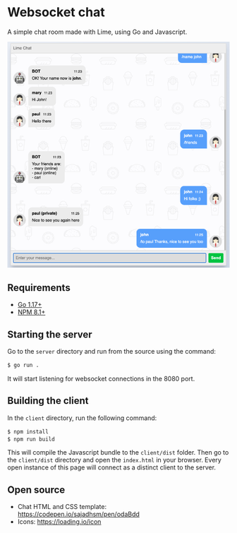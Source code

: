 # Websocket chat

A simple chat room made with Lime, using Go and Javascript.

![img.png](img.png)

## Requirements

- [Go 1.17+](https://go.dev/doc/install)
- [NPM 8.1+](https://docs.npmjs.com/getting-started/configuring-your-local-environment)

## Starting the server

Go to the `server` directory and run from the source using the command:

```bash
$ go run .
```
It will start listening for websocket connections in the 8080 port.

## Building the client
In the `client` directory, run the following command:

```bash
$ npm install
$ npm run build
```

This will compile the Javascript bundle to the `client/dist` folder.
Then go to the `client/dist` directory and open the `index.html` in your browser.
Every open instance of this page will connect as a distinct client to the server.

## Open source

- Chat HTML and CSS template: https://codepen.io/sajadhsm/pen/odaBdd
- Icons: https://loading.io/icon

